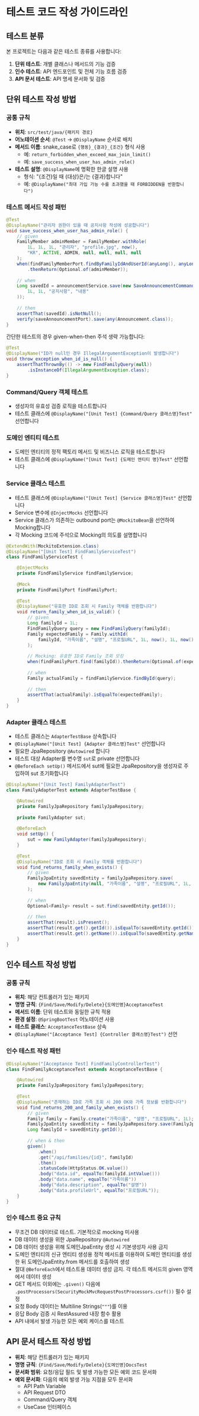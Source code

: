# 테스트 코드 작성 가이드라인

## 테스트 분류

본 프로젝트는 다음과 같은 테스트 종류를 사용합니다:

1. **단위 테스트**: 개별 클래스나 메서드의 기능 검증
2. **인수 테스트**: API 엔드포인트 및 전체 기능 흐름 검증
3. **API 문서 테스트**: API 명세 문서화 및 검증

## 단위 테스트 작성 방법

### 공통 규칙

- **위치**: `src/test/java/{패키지 경로}`
- **어노테이션 순서**: `@Test` → `@DisplayName` 순서로 배치
- **메서드 이름**: snake_case로 `{행동}_{결과}_{조건}` 형식 사용
  - 예: `return_forbidden_when_exceed_max_join_limit()`
  - 예: `save_success_when_user_has_admin_role()`
- **테스트 설명**: `@DisplayName`에 명확한 한글 설명 사용
  - 형식: "{조건}일 때 {대상}은/는 {결과}합니다"
  - 예: `@DisplayName("최대 가입 가능 수를 초과했을 때 FORBIDDEN을 반환합니다")`

### 테스트 메서드 작성 패턴

```java
@Test
@DisplayName("관리자 권한이 있을 때 공지사항 작성에 성공합니다")
void save_success_when_user_has_admin_role() {
    // given
    FamilyMember adminMember = FamilyMember.withRole(
        1L, 1L, 1L, "관리자", "profile.jpg", now(),
        "KR", ACTIVE, ADMIN, null, null, null, null
    );
    when(findFamilyMemberPort.findByFamilyIdAndUserId(anyLong(), anyLong()))
        .thenReturn(Optional.of(adminMember));
    
    // when
    Long savedId = announcementService.save(new SaveAnnouncementCommand(
        1L, 1L, "공지사항", "내용"
    ));
    
    // then
    assertThat(savedId).isNotNull();
    verify(saveAnnouncementPort).save(any(Announcement.class));
}
```

간단한 테스트의 경우 given-when-then 주석 생략 가능합니다:

```java
@Test
@DisplayName("ID가 null인 경우 IllegalArgumentException이 발생합니다")
void throw_exception_when_id_is_null() {
    assertThatThrownBy(() -> new FindFamilyQuery(null))
        .isInstanceOf(IllegalArgumentException.class);
}
```

### Command/Query 객체 테스트

- 생성자의 유효성 검증 로직을 테스트합니다
- 테스트 클래스에 `@DisplayName("[Unit Test] {Command/Query 클래스명}Test"` 선언합니다

### 도메인 엔티티 테스트

- 도메인 엔티티의 정적 팩토리 메서드 및 비즈니스 로직을 테스트합니다
- 테스트 클래스에 `@DisplayName("[Unit Test] {도메인 엔티티 명}Test"` 선언합니다

### Service 클래스 테스트

- 테스트 클래스에 `@DisplayName("[Unit Test] {Service 클래스명}Test"` 선언합니다
- Service 변수에 `@InjectMocks` 선언합니다
- Service 클래스가 의존하는 outbound port는 `@MockitoBean`을 선언하여 Mocking합니다
- 각 Mocking 코드에 주석으로 Mocking의 의도를 설명합니다

```java
@ExtendWith(MockitoExtension.class)
@DisplayName("[Unit Test] FindFamilyServiceTest")
class FindFamilyServiceTest {

    @InjectMocks
    private FindFamilyService findFamilyService;
    
    @Mock
    private FindFamilyPort findFamilyPort;
    
    @Test
    @DisplayName("유효한 ID로 조회 시 Family 객체를 반환합니다")
    void return_family_when_id_is_valid() {
        // given
        Long familyId = 1L;
        FindFamilyQuery query = new FindFamilyQuery(familyId);
        Family expectedFamily = Family.withId(
            familyId, "가족이름", "설명", "프로필URL", 1L, now(), 1L, now()
        );
        
        // Mocking: 유효한 ID로 Family 조회 모킹
        when(findFamilyPort.find(familyId)).thenReturn(Optional.of(expectedFamily));
        
        // when
        Family actualFamily = findFamilyService.findById(query);
        
        // then
        assertThat(actualFamily).isEqualTo(expectedFamily);
    }
}
```

### Adapter 클래스 테스트

- 테스트 클래스는 `AdapterTestBase` 상속합니다
- `@DisplayName("[Unit Test] {Adapter 클래스명}Test"` 선언합니다
- 필요한 JpaRepository `@Autowired` 합니다
- 테스트 대상 Adapter를 변수명 `sut`로 private 선언합니다
- `@BeforeEach setUp()` 메서드에서 sut에 필요한 JpaRepository을 생성자로 주입하여 sut 초기화합니다

```java
@DisplayName("[Unit Test] FamilyAdapterTest")
class FamilyAdapterTest extends AdapterTestBase {

    @Autowired
    private FamilyJpaRepository familyJpaRepository;
    
    private FamilyAdapter sut;
    
    @BeforeEach
    void setUp() {
        sut = new FamilyAdapter(familyJpaRepository);
    }
    
    @Test
    @DisplayName("ID로 조회 시 Family 객체를 반환합니다")
    void find_returns_family_when_exists() {
        // given
        FamilyJpaEntity savedEntity = familyJpaRepository.save(
            new FamilyJpaEntity(null, "가족이름", "설명", "프로필URL", 1L, now(), 1L, now())
        );
        
        // when
        Optional<Family> result = sut.find(savedEntity.getId());
        
        // then
        assertThat(result).isPresent();
        assertThat(result.get().getId()).isEqualTo(savedEntity.getId());
        assertThat(result.get().getName()).isEqualTo(savedEntity.getName());
    }
}
```

## 인수 테스트 작성 방법

### 공통 규칙

- **위치**: 해당 컨트롤러가 있는 패키지
- **명명 규칙**: `{Find/Save/Modify/Delete}{도메인명}AcceptanceTest`
- **메서드 이름**: 단위 테스트와 동일한 규칙 적용
- **환경 설정**: `@SpringBootTest` 어노테이션 사용
- **테스트 클래스**: `AcceptanceTestBase` 상속
- `@DisplayName("[Acceptance Test] {Controller 클래스명}Test")` 선언

### 인수 테스트 작성 패턴

```java
@DisplayName("[Acceptance Test] FindFamilyControllerTest")
class FindFamilyAcceptanceTest extends AcceptanceTestBase {

    @Autowired
    private FamilyJpaRepository familyJpaRepository;
    
    @Test
    @DisplayName("존재하는 ID로 가족 조회 시 200 OK와 가족 정보를 반환합니다")
    void find_returns_200_and_family_when_exists() {
        // given
        Family family = Family.create("가족이름", "설명", "프로필URL", 1L);
        FamilyJpaEntity savedEntity = familyJpaRepository.save(FamilyJpaEntity.from(family));
        Long familyId = savedEntity.getId();
        
        // when & then
        given()
            .when()
            .get("/api/families/{id}", familyId)
            .then()
            .statusCode(HttpStatus.OK.value())
            .body("data.id", equalTo(familyId.intValue()))
            .body("data.name", equalTo("가족이름"))
            .body("data.description", equalTo("설명"))
            .body("data.profileUrl", equalTo("프로필URL"));
    }
}
```

### 인수 테스트 중요 규칙

- 무조건 DB 데이터로 테스트. 기본적으로 mocking 미사용
- DB 데이터 생성을 위한 JpaRepository `@Autowired`
- DB 데이터 생성을 위해 도메인JpaEntity 생성 시 기본생성자 사용 금지
- 도메인 엔티티의 신규 엔티티 생성용 정적 메서드를 이용하여 도메인 엔티티를 생성한 뒤 도메인JpaEntity.from 메서드를 호출하여 생성
- 절대 `@BeforeEach`에서 테스트용 데이터 생성 금지. 각 테스트 메서드의 given 영역에서 데이터 생성
- GET 메서드 이외에는 `.given()` 다음에 `.postProcessors(SecurityMockMvcRequestPostProcessors.csrf())` 필수 설정
- 요청 Body 데이터는 Multiline Strings(`"""`)를 이용
- 응답 Body 검증 시 RestAssured 내장 함수 활용
- API 내에서 발생 가능한 모든 예외 케이스를 테스트

## API 문서 테스트 작성 방법

- **위치**: 해당 컨트롤러가 있는 패키지
- **명명 규칙**: `{Find/Save/Modify/Delete}{도메인명}DocsTest`
- **문서화 범위**: 요청/응답 필드 및 발생 가능한 모든 예외 코드 문서화
- **예외 문서화**: 다음의 예외 발생 가능 지점을 모두 문서화
  - API Path Variable
  - API Request DTO
  - Command/Query 객체
  - UseCase 인터페이스